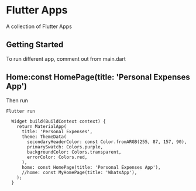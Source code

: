 # Flutter Apps

A collection of Flutter Apps

## Getting Started

To run different app, comment out from main.dart

## Home:const HomePage(title: 'Personal Expenses App')

Then run

```Bash:
Flutter run
```

```Flutter
  Widget build(BuildContext context) {
    return MaterialApp(
      title: 'Personal Expenses',
      theme: ThemeData(
        secondaryHeaderColor: const Color.fromARGB(255, 87, 157, 90),
        primarySwatch: Colors.purple,
        backgroundColor: Colors.transparent,
        errorColor: Colors.red,
      ),
      home: const HomePage(title: 'Personal Expenses App'),
      //home: const MyHomePage(title: 'WhatsApp'),
    );
  }
```
